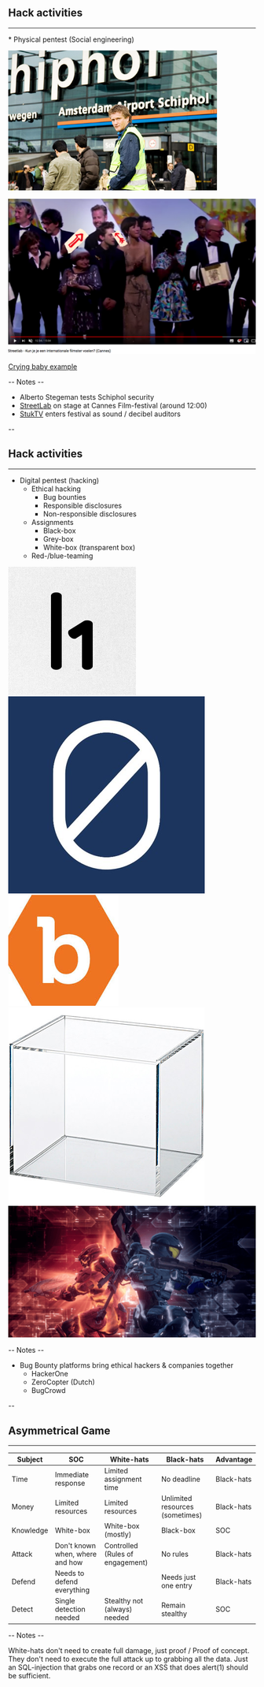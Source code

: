 ## Hack activities
<hr />
* Physical pentest (Social engineering)

![](./pics/stegemanschiphol.jpg)<!-- .element style="position: fixed; width: 350px; top: 200px; right: 120px; background-color: #ffffff;" -->

![](./pics/streetlab.png)<!-- .element style="position: fixed; width: 400px; top: 300px; left: 60px; background-color: #ffffff;" -->

[Crying baby example](https://www.youtube.com/watch?v=lc7scxvKQOo)

-- Notes --

* Alberto Stegeman tests Schiphol security
* [StreetLab](https://www.youtube.com/watch?v=d8cB0x5wEBc&t=475) on stage at Cannes Film-festival (around 12:00)
* [StukTV](https://www.youtube.com/watch?v=vFd6kIdjUpM) enters festival as sound / decibel auditors

--

## Hack activities
<hr />

* Digital pentest (hacking)
  * Ethical hacking<!-- .element: class="fragment" data-fragment-index="1" -->
    * Bug bounties<!-- .element: class="fragment" data-fragment-index="1" -->
    * Responsible disclosures<!-- .element: class="fragment" data-fragment-index="1" -->
    * Non-responsible disclosures<!-- .element: class="fragment" data-fragment-index="1" -->
  * Assignments<!-- .element: class="fragment" data-fragment-index="2" -->
    * Black-box<!-- .element: class="fragment" data-fragment-index="2" -->
    * Grey-box<!-- .element: class="fragment" data-fragment-index="2" -->
    * White-box (transparent box)<!-- .element: class="fragment" data-fragment-index="2" -->
  * Red-/blue-teaming<!-- .element: class="fragment" data-fragment-index="3" -->

![](./pics/hackerone.png)<!-- .element style="position: fixed; width: 150px; top: 170px; right: 50px; background-color: #ffffff;" class="fragment" data-fragment-index="1" -->
![](./pics/zerocopter.jpg)<!-- .element style="position: fixed; width: 150px; top: 190px; right: 170px; background-color: #ffffff;" class="fragment" data-fragment-index="1" -->
![](./pics/bugcrowd.jpeg)<!-- .element style="position: fixed; width: 150px; top: 210px; right: 290px; background-color: #ffffff;" class="fragment" data-fragment-index="1" -->
![](./pics/transparant_box.jpg)<!-- .element style="position: fixed; width: 150px; top: 330px; right: 100px; background-color: #ffffff;" class="fragment" data-fragment-index="2" -->
![](./pics/red_blue.png)<!-- .element style="position: fixed; width: 300px; bottom: 20px; right: 50px; background-color: #ffffff;" class="fragment" data-fragment-index="3" -->

-- Notes --

* Bug Bounty platforms bring ethical hackers & companies together
  * HackerOne
  * ZeroCopter (Dutch)
  * BugCrowd



--

<!-- .slide: class="table-medium" -->

## Asymmetrical Game
<hr />

| Subject   | SOC                               | White-hats                    | Black-hats                        | Advantage |
|-----------|-----------------------------------|-------------------------------|-----------------------------------|-----------|
| Time      | Immediate response                | Limited assignment time       | No deadline                       | Black-hats|
| Money     | Limited resources                 | Limited resources             | Unlimited resources (sometimes)   | Black-hats|
| Knowledge | White-box                         | White-box (mostly)            | Black-box                         | SOC       |
| Attack    | Don't known when, where and how   | Controlled (Rules of engagement)| No rules                        | Black-hats|
| Defend    | Needs to defend everything        |                               | Needs just one entry              | Black-hats|
| Detect    | Single detection needed           | Stealthy not (always) needed  | Remain stealthy                   | SOC       |


-- Notes --

White-hats don't need to create full damage, just proof / Proof of concept.
They don't need to execute the full attack up to grabbing all the data.
Just an SQL-injection that grabs one record or an XSS that does alert(1) should be sufficient.

